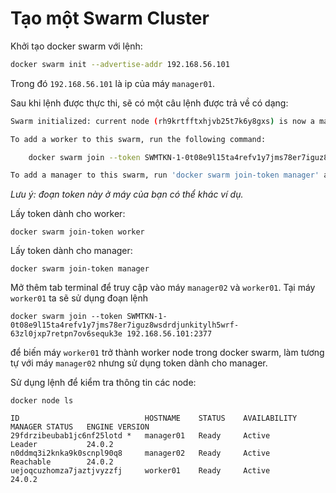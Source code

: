 # Tạo một Swarm Cluster

Khởi tạo docker swarm với lệnh:
```bash
docker swarm init --advertise-addr 192.168.56.101
```

Trong đó `192.168.56.101` là ip của máy `manager01`.

Sau khi lệnh được thực thi, sẽ có một câu lệnh được trả về có dạng:
```bash 
Swarm initialized: current node (rh9krtfftxhjvb25t7k6y8gxs) is now a manager.

To add a worker to this swarm, run the following command:

    docker swarm join --token SWMTKN-1-0t08e9l15ta4refv1y7jms78er7iguz8wsdrdjunkitylh5wrf-63zl0jxp7retpn7ov6sequk3e 192.168.56.101:2377

To add a manager to this swarm, run 'docker swarm join-token manager' and follow the instructions.
```

*Lưu ý: đoạn token này ở máy của bạn có thể khác ví dụ.*

Lấy token dành cho worker:
```
docker swarm join-token worker
```

Lấy token dành cho manager:
```
docker swarm join-token manager
```

Mở thêm tab terminal để truy cập vào máy `manager02` và `worker01`. Tại máy `worker01` ta sẽ sử dụng đoạn lệnh
```
docker swarm join --token SWMTKN-1-0t08e9l15ta4refv1y7jms78er7iguz8wsdrdjunkitylh5wrf-63zl0jxp7retpn7ov6sequk3e 192.168.56.101:2377
```
để biến máy `worker01` trở thành worker node trong docker swarm, làm tương tự với máy `manager02` nhưng sử dụng token dành cho manager.

Sử dụng lệnh để kiểm tra thông tin các node:
```
docker node ls

ID                            HOSTNAME    STATUS    AVAILABILITY   MANAGER STATUS   ENGINE VERSION
29fdrzibeubab1jc6nf25lotd *   manager01   Ready     Active         Leader           24.0.2
n0ddmq3i2knka9k0scnpl90q8     manager02   Ready     Active         Reachable        24.0.2
uejoqcuzhomza7jaztjvyzzfj     worker01    Ready     Active                          24.0.2
```